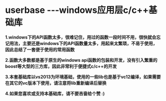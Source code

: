 # **userbase ---windows应用层c/c++基础库**

**1.windows下的API函数太多，很难记住，用过的函数一段时间不用，很快就会忘记用法，主要还是windows下的API函数量太多，用起来太繁琐，不易于使用，因此总结了一套便于使用的常用函数**

**2.函数大多数都是基于原生的windows api函数的包装和开发，没有引入繁重的boost等大型的三方库，因此非常利于便捷式c/c++的开发**

**3.本套基础库以vs2013为环境基础，使用的一些lib也是基于vc12编译，如果需要在其它的vc版本下使用，请注意将lib重新编译后替换**

**4.如果您喜欢或支持本基础库，请不要吝啬给个赞 :)**
